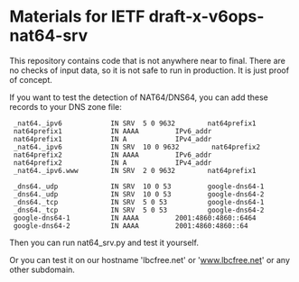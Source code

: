 # Materials for IETF draft-x-v6ops-nat64-srv

This repository contains code that is not anywhere near to final. There are no checks of input data, so it is not safe to run in production. It is just proof of concept.

If you want to test the detection of NAT64/DNS64, you can add these records to your DNS zone file:

```
 _nat64._ipv6            IN SRV  5 0 9632        nat64prefix1
 nat64prefix1            IN AAAA         IPv6_addr
 nat64prefix1            IN A            IPv4_addr
 _nat64._ipv6            IN SRV  10 0 9632        nat64prefix2
 nat64prefix2            IN AAAA         IPv6_addr
 nat64prefix2            IN A            IPv4_addr
 _nat64._ipv6.www        IN SRV  2 0 9632        nat64prefix1
 
 _dns64._udp             IN SRV  10 0 53         google-dns64-1
 _dns64._udp             IN SRV  10 0 53         google-dns64-2
 _dns64._tcp             IN SRV  5 0 53          google-dns64-1
 _dns64._tcp             IN SRV  5 0 53          google-dns64-2
 google-dns64-1          IN AAAA         2001:4860:4860::6464
 google-dns64-2          IN AAAA         2001:4860:4860::64
```

Then you can run nat64_srv.py and test it yourself.

Or you can test it on our hostname 'lbcfree.net' or 'www.lbcfree.net' or any other subdomain.

